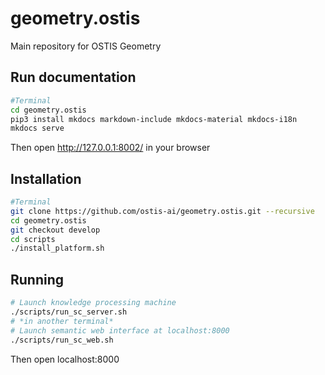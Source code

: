 geometry.ostis
==============

Main repository for OSTIS Geometry

## Run documentation

```sh
#Terminal
cd geometry.ostis
pip3 install mkdocs markdown-include mkdocs-material mkdocs-i18n
mkdocs serve
```
Then open http://127.0.0.1:8002/ in your browser

## Installation
```sh
#Terminal
git clone https://github.com/ostis-ai/geometry.ostis.git --recursive
cd geometry.ostis
git checkout develop
cd scripts
./install_platform.sh

```
 ## Running
```sh
# Launch knowledge processing machine
./scripts/run_sc_server.sh
# *in another terminal*
# Launch semantic web interface at localhost:8000
./scripts/run_sc_web.sh
```
Then open localhost:8000
